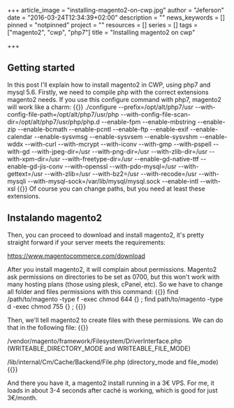 +++
article_image = "installing-magento2-on-cwp.jpg"
author = "Jeferson"
date = "2016-03-24T12:34:39+02:00"
description = ""
news_keywords = []
pinned = "notpinned"
project = ""
resources = []
series = []
tags = ["magento2", "cwp", "php7"]
title = "Installing magento2 on cwp"

+++
## Getting started
In this post I'll explain how to install magento2 in CWP, using php7 and mysql 5.6. Firstly, we need to compile php with the correct extensions magento2 needs. If you use this configure command with php7, magento2 will work like a charm:
{{<highlight sh>}}
./configure
--prefix=/opt/alt/php7/usr
--with-config-file-path=/opt/alt/php7/usr/php
--with-config-file-scan-dir=/opt/alt/php7/usr/php/php.d
--enable-fpm
--enable-mbstring
--enable-zip
--enable-bcmath
--enable-pcntl
--enable-ftp
--enable-exif
--enable-calendar
--enable-sysvmsg
--enable-sysvsem
--enable-sysvshm
--enable-wddx
--with-curl
--with-mcrypt
--with-iconv
--with-gmp
--with-pspell
--with-gd
--with-jpeg-dir=/usr
--with-png-dir=/usr
--with-zlib-dir=/usr
--with-xpm-dir=/usr
--with-freetype-dir=/usr
--enable-gd-native-ttf
--enable-gd-jis-conv
--with-openssl
--with-pdo-mysql=/usr
--with-gettext=/usr
--with-zlib=/usr
--with-bz2=/usr
--with-recode=/usr
--with-mysqli
--with-mysql-sock=/var/lib/mysql/mysql.sock
--enable-intl
--with-xsl
{{</highlight>}}
Of course you can change paths, but you need at least these extensions.

## Instalando magento2

Then, you can proceed to download and install magento2, it's pretty straight forward if your server meets the requirements:

https://www.magentocommerce.com/download

After you install magento2, it will complain about permissions. Magento2 ask permissions on directories to be set as 0700, but this won't work with many hosting plans (those using plesk, cPanel, etc). So we have to change all folder and files permissions with this command:
{{<highlight sh>}}
find /path/to/magento -type f -exec chmod 644 {} \;
find path/to/magento -type d -exec chmod 755 {} \;
{{</highlight>}}

Then, we'll tell magento2 to create files with these permissions. We can do that in the following file:
{{<highlight sh>}}

/vendor/magento/framework/Filesystem/DriverInterface.php
(WRITEABLE_DIRECTORY_MODE and WRITEABLE_FILE_MODE)

/lib/internal/Cm/Cache/Backend/File.php
(directory_mode and file_mode)
{{</highlight>}}

 And there you have it, a magento2 install running in a 3€ VPS. For me, it loads in about 3-4 seconds after caché is working, which is good for just 3€/month.
